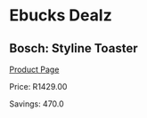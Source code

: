 
# Ebucks Dealz
## Bosch: Styline Toaster
[Product Page](https://www.ebucks.com/web/shop/productSelected.do?prodId=523007903&catId=704985963)

Price: R1429.00

Savings: 470.0


	